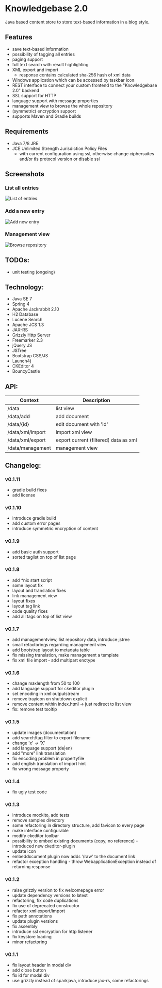# Knowledgebase 2.0

Java based content store to store text-based information in a blog style.

## Features

* save text-based information
* possibility of tagging all entries
* paging support
* full text search with result highlighting
* XML export and import
  * response contains calculated sha-256 hash of xml data
* Windows application which can be accessed by taskbar icon
* REST interface to connect your custom frontend to the "Knowledgebase 2.0" backend
* SSL support for HTTP
* language support with message properties
* management view to browse the whole repository
* (symmetric) encryption support
* supports Maven and Gradle builds

## Requirements

* Java 7/8 JRE
* JCE Unlimited Strength Jurisdiction Policy Files
  * with current configuration using ssl, otherwise change ciphersuites and/or tls protocol version or disable ssl

## Screenshots

### List all entries

![List of entries](src/main/resources/public/images/list.png)

### Add a new entry

![Add new entry](src/main/resources/public/images/add.png)

### Management view

![Browse repository](src/main/resources/public/images/management.png)


## TODOs:

- unit testing (ongoing)


## Technology:

- Java SE 7
- Spring 4
- Apache Jackrabbit 2.10
- H2 Database
- Lucene Search
- Apache JCS 1.3
- JAX-RS
- Grizzly Http Server
- Freemarker 2.3
- jQuery JS
- JSTree
- Bootstrap CSS/JS
- Launch4j
- CKEditor 4
- BouncyCastle

## API:

| Context  | Description |
| ------------- | ------------- |
| /data  | list view  |
| /data/add  | add document  |
| /data/{id}  | edit document with 'id'  |
| /data/xml/import  | import xml view |
| /data/xml/export  | export current (filtered) data as xml  |
| /data/management  | management view  |

## Changelog:

### v0.1.11

- gradle build fixes
- add license

### v0.1.10

- introduce gradle build
- add custom error pages
- introduce symmetric encryption of content

### v0.1.9

- add basic auth support
- sorted taglist on top of list page

### v0.1.8

- add *nix start script
- some layout fix
- layout and translation fixes
- link management view
- layout fixes
- layout tag link
- code quality fixes
- add all tags on top of list view

### v0.1.7

- add managementview, list repository data, introduce jstree
- small refactorings regarding management view
- add bootstrap layout to metadata table
- fix missing translation, make management a template
- fix xml file import - add multipart enctype

### v0.1.6

- change maxlength from 50 to 100
- add language support for ckeditor plugin
- set encoding in xml outputstream
- remove trayicon on shutdown explicit
- remove content within index.html -> just redirect to list view
- fix: remove test tooltip

### v0.1.5

- update images (documentation)
- add search/tag filter to export filename
- change 'x' -> 'X'
- add language support (de|en)
- add "more" link translation
- fix encoding problem in propertyfile
- add english translation of import hint
- fix wrong message property

### v0.1.4

- fix ugly test code

### v0.1.3

- introduce mockito, add tests
- remove samples directory
- some refactoring in directory structure, add favicon to every page
- make interface configurable
- modify ckeditor toolbar
- possibility to embed existing documents (copy, no reference) - introduced new ckeditor-plugin
- update icon
- embeddocument plugin now adds '/raw' to the document link
- refactor exception handling - throw WebapplicationException instead of returning response

### v0.1.2

- raise grizzly version to fix welcomepage error
- update dependency versions to latest
- refactoring, fix code duplications
- fix use of deprecated constructor
- refactor xml export/import
- fix path annotations
- update plugin versions
- fix assembly
- introduce ssl encryption for http listener
- fix keystore loading
- minor refactoring

### v0.1.1

- fix layout header in modal div
- add close button
- fix id for modal div
- use grizzly instead of sparkjava, introduce jax-rs, some refactorings

